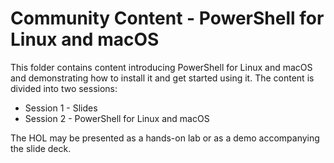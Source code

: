 # Community Content - PowerShell for Linux and macOS

This folder contains content introducing PowerShell for Linux and macOS and demonstrating how to install it and get started using it. The content is divided into two sessions:

- Session 1 - Slides
- Session 2 - PowerShell for Linux and macOS

The HOL may be presented as a hands-on lab or as a demo accompanying the slide deck.